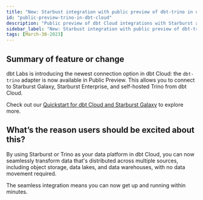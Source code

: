 ```yaml
---
title: "New: Starbust integration with public preview of dbt-trino in dbt Cloud"
id: "public-preview-trino-in-dbt-cloud"
description: "Public preview of dbt Cloud integrations with Starburst and Trino clusters is now available."
sidebar_label: "New: Starbust integration with public preview of dbt-trino in dbt Cloud"
tags: [March-30-2023]
---
```


## Summary of feature or change

dbt Labs is introducing the newest connection option in dbt Cloud: the `dbt-trino` adapter is now available in Public Preview. This allows you to connect to Starburst Galaxy, Starburst Enterprise, and self-hosted Trino from dbt Cloud.

Check out our [Quickstart for dbt Cloud and Starburst Galaxy](/docs/quickstarts/dbt-cloud/starburst-galaxy) to explore more. 

## What’s the reason users should be excited about this?

By using Starburst or Trino as your data platform in dbt Cloud, you can now seamlessly transform data that's distributed across multiple sources, including object storage, data lakes, and data warehouses, with no data movement required.

The seamless integration means you can now get up and running within minutes.